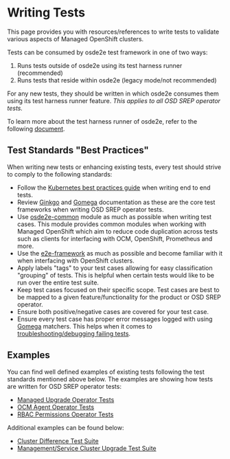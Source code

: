 # Writing Tests

This page provides you with resources/references to write tests
to validate various aspects of Managed OpenShift clusters.

Tests can be consumed by osde2e test framework in one of two ways:

1. Runs tests outside of osde2e using its test harness runner (recommended)
2. Runs tests that reside within osde2e (legacy mode/not recommended)

For any new tests, they should be written in which osde2e consumes them using
its test harness runner feature. *This applies to all OSD SREP operator tests.*

To learn more about the test harness runner of osde2e, refer to the following
[document](Test-Harnesses.md).

## Test Standards "Best Practices"

When writing new tests or enhancing existing tests, every test should strive
to comply to the following standards:

* Follow the [Kubernetes best practices guide] when writing end to end tests.
* Review [Ginkgo] and [Gomega] documentation as these are the core test
  frameworks when writing OSD SREP operator tests.
* Use [osde2e-common] module as much as possible when writing test cases. This
  module provides common modules when working with Managed OpenShift which
  aim to reduce code duplication across tests such as
  clients for interfacing with OCM, OpenShift, Prometheus and more.
* Use the [e2e-framework] as much as possible and become familiar with it
  when interfacing with OpenShift clusters.
* Apply labels "tags" to your test cases allowing for easy classification
  "grouping" of tests. This is helpful when certain tests would like to be run
  over the entire test suite.
* Keep test cases focused on their specific scope. Test cases are best to be
  mapped to a given feature/functionality for the product or OSD SREP operator.
* Ensure both positive/negative cases are covered for your test case.
* Ensure every test case has proper error messages logged with using [Gomega]
  matchers. This helps when it comes to
  [troubleshooting/debugging failing tests][debugging tests].

## Examples

You can find well defined examples of existing tests following the test
standards mentioned above below. The examples are showing how tests are written
for OSD SREP operator tests:

* [Managed Upgrade Operator Tests][managed-upgrade-operator-tests]
* [OCM Agent Operator Tests][ocm-agent-operator-tests]
* [RBAC Permissions Operator Tests][rbac-operator-tests]

Additional examples can be found below:

* [Cluster Difference Test Suite][cluster-diff-test-suite]
* [Management/Service Cluster Upgrade Test Suite][mc-sc-upgrade-testsuite]

[cluster-diff-test-suite]: https://github.com/openshift/osde2e/blob/main/test/cluster_diff/cluster_diff_test.go
[debugging tests]: https://github.com/kubernetes/community/blob/master/contributors/devel/sig-testing/writing-good-e2e-tests.md#debuggability
[e2e-framework]: https://github.com/kubernetes-sigs/e2e-framework
[Ginkgo]:https://onsi.github.io/ginkgo/
[Gomega]:https://onsi.github.io/gomega/
[Kubernetes best practices guide]: https://github.com/kubernetes/community/blob/master/contributors/devel/sig-testing/writing-good-e2e-tests.md
[managed-upgrade-operator-tests]: https://github.com/openshift/managed-upgrade-operator/blob/master/osde2e/managed_upgrade_operator_tests.go
[mc-sc-upgrade-testsuite]: https://github.com/openshift/osde2e/blob/main/test/mcscupgrade/mcscupgrade_test.go
[ocm-agent-operator-tests]: https://github.com/openshift/ocm-agent-operator/blob/master/osde2e/ocm_agent_operator_tests.go
[osde2e-common]: https://github.com/openshift/osde2e-common
[rbac-operator-tests]: https://github.com/openshift/rbac-permissions-operator/blob/master/osde2e/rbac_permissions_operator_tests.go
